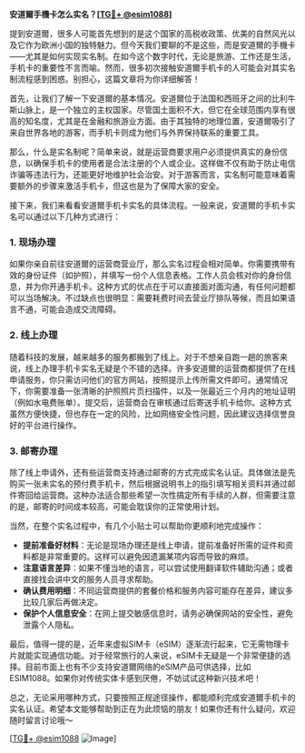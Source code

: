 **安道爾手機卡怎么实名？[[TG💪+ @esim1088](https://t.me/s/esim1088)]**

提到安道爾，很多人可能首先想到的是这个国家的高税收政策、优美的自然风光以及它作为欧洲小国的独特魅力。但今天我们要聊的不是这些，而是安道爾的手機卡——尤其是如何实现实名制。在如今这个数字时代，无论是旅游、工作还是生活，手机卡的重要性不言而喻。然而，很多初次接触安道爾手机卡的人可能会对其实名制流程感到困惑。别担心，这篇文章将为你详细解答！

首先，让我们了解一下安道爾的基本情况。安道爾位于法国和西班牙之间的比利牛斯山脉上，是一个独立的主权国家。尽管国土面积不大，但它在全球范围内享有很高的知名度，尤其是在金融和旅游业方面。由于其独特的地理位置，安道爾吸引了来自世界各地的游客，而手机卡则成为他们与外界保持联系的重要工具。

那么，什么是实名制呢？简单来说，就是运营商要求用户必须提供真实的身份信息，以确保手机卡的使用者是合法注册的个人或企业。这样做不仅有助于防止电信诈骗等违法行为，还能更好地维护社会治安。对于游客而言，实名制可能意味着需要额外的步骤来激活手机卡，但这也是为了保障大家的安全。

接下来，我们来看看安道爾手机卡实名的具体流程。一般来说，安道爾的手机卡实名可以通过以下几种方式进行：

### 1. **现场办理**
如果你亲自前往安道爾的运营商营业厅，那么实名过程会相对简单。你需要携带有效的身份证件（如护照），并填写一份个人信息表格。工作人员会核对你的身份信息，并为你开通手机卡。这种方式的优点在于可以直接面对面沟通，有任何问题都可以当场解决。不过缺点也很明显：需要耗费时间去营业厅排队等候，而且如果语言不通，可能会造成交流障碍。

### 2. **线上办理**
随着科技的发展，越来越多的服务都搬到了线上。对于不想亲自跑一趟的旅客来说，线上办理手机卡实名无疑是个不错的选择。许多安道爾的运营商都提供了在线申请服务，你只需访问他们的官方网站，按照提示上传所需文件即可。通常情况下，你需要准备一张清晰的护照照片页扫描件，以及一张最近三个月内的地址证明（例如水电费账单）。提交后，运营商会在审核通过后寄送手机卡给你。这种方式虽然方便快捷，但也存在一定的风险，比如网络安全性问题，因此建议选择信誉良好的平台进行操作。

### 3. **邮寄办理**
除了线上申请外，还有些运营商支持通过邮寄的方式完成实名认证。具体做法是先购买一张未实名的预付费手机卡，然后根据说明书上的指引填写相关资料并通过邮件寄回给运营商。这种办法适合那些希望一次性搞定所有手续的人群，但需要注意的是，邮寄的时间成本较高，可能会耽误你的正常使用计划。

当然，在整个实名过程中，有几个小贴士可以帮助你更顺利地完成操作：

- **提前准备好材料**：无论是现场办理还是线上申请，提前准备好所需的证件和资料都是非常重要的。这样可以避免因遗漏某项内容而导致的麻烦。
- **注意语言差异**：如果不懂当地的语言，可以尝试使用翻译软件辅助沟通；或者直接找会讲中文的服务人员寻求帮助。
- **确认费用明细**：不同运营商提供的套餐价格和服务内容可能存在差异，建议多比较几家后再做决定。
- **保护个人信息安全**：在网上提交敏感信息时，请务必确保网站的安全性，避免泄露个人隐私。

最后，值得一提的是，近年来虚拟SIM卡（eSIM）逐渐流行起来，它无需物理卡片就能实现通信功能。对于经常旅行的人来说，eSIM卡无疑是一个非常便捷的选择。目前市面上也有不少支持安道爾网络的eSIM产品可供选择，比如ESIM1088。如果你对传统实体卡感到厌倦，不妨试试这种新兴技术吧！

总之，无论采用哪种方式，只要按照正规途径操作，都能顺利完成安道爾手机卡的实名认证。希望本文能够帮助到正在为此烦恼的朋友！如果你还有什么疑问，欢迎随时留言讨论哦～ 

[[TG💪+ @esim1088](https://t.me/s/esim1088) ![Image](https://i.postimg.cc/4NQfJmqS/Snipaste-2025-05-13-00-14-12.png)]